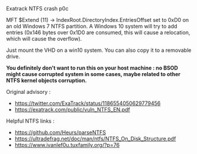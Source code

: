 Exatrack NTFS crash p0c

MFT $Extend (11) -> IndexRoot.DirectoryIndex.EntriesOffset set to 0xD0 on an old Windows 7 NTFS partition. A Windows 10 system will try to add entries (0x146 bytes over 0x1D0 are consumed, this will cause a relocation, which will cause the overflow).

Just mount the VHD on a win10 system. You can also copy it to a removable drive.

**You definitely don't want to run this on your host machine : no BSOD might cause corrupted system in some cases, maybe related to other NTFS kernel objects corruption.**

Original advisory :
- https://twitter.com/ExaTrack/status/1186554050629779456 
- https://exatrack.com/public/vuln_NTFS_EN.pdf

Helpful NTFS links : 
- https://github.com/Heurs/parseNTFS
- https://ultradefrag.net/doc/man/ntfs/NTFS_On_Disk_Structure.pdf
- https://www.ivanlef0u.tuxfamily.org/?p=76

